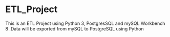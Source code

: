 # ETL_Project
This is an ETL Project using Python 3, PostgresSQL and mySQL Workbench 8 .Data will be exported from mySQL to PostgreSQL using Python 
